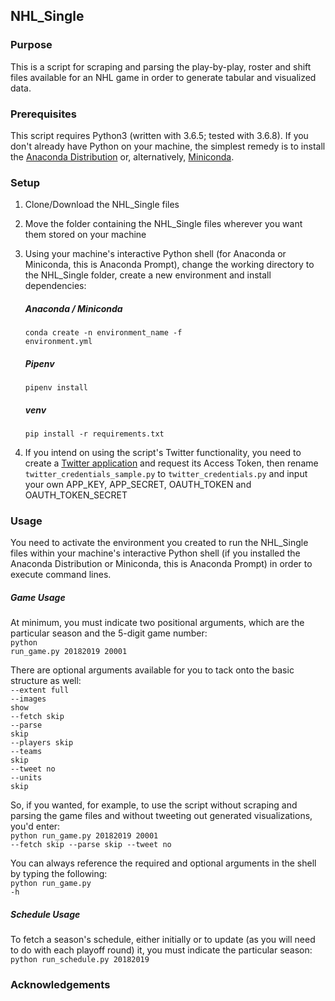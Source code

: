 ## NHL_Single

### Purpose
This is a script for scraping and parsing the play-by-play, roster and shift files available for an NHL game in order to generate tabular and visualized data.

### Prerequisites
This script requires Python3 (written with 3.6.5; tested with 3.6.8). If you don't already have Python on your machine, the simplest remedy is to install the <a href="https://www.anaconda.com/distribution/">Anaconda Distribution</a> or, alternatively, <a href="https://docs.conda.io/en/latest/miniconda.html">Miniconda</a>. 

### Setup
1. Clone/Download the NHL_Single files
2. Move the folder containing the NHL_Single files wherever you want them stored on your machine
3. Using your machine's interactive Python shell (for Anaconda or Miniconda, this is Anaconda Prompt), change the working directory to the NHL_Single folder, create a new environment and install dependencies:
  
   ##### Anaconda / Miniconda
   <code>conda create -n environment_name -f environment.yml</code><br>
   
   ##### Pipenv
   <code>pipenv install</code><br>
   
   ##### venv
   <code>pip install -r requirements.txt</code><br>      

4. If you intend on using the script's Twitter functionality, you need to create a <a href="https://apps.twitter.com/app/new">Twitter application</a> and request its Access Token, then rename <code>twitter_credentials_sample.py</code> to <code>twitter_credentials.py</code> and input your own APP_KEY, APP_SECRET, OAUTH_TOKEN and OAUTH_TOKEN_SECRET

### Usage
You need to activate the environment you created to run the NHL_Single files within your machine's interactive Python shell (if you installed the Anaconda Distribution or Miniconda, this is Anaconda Prompt) in order to execute command lines.

##### Game Usage
At minimum, you must indicate two positional arguments, which are the particular season and the 5-digit game number:<br>
<code>python run_game.py 20182019 20001</code>

There are optional arguments available for you to tack onto the basic structure as well:<br>
<code>--extent full</code><br>
<code>--images show</code><br>
<code>--fetch skip</code><br>
<code>--parse skip</code><br>
<code>--players skip</code><br>
<code>--teams skip</code><br>
<code>--tweet no</code><br>
<code>--units skip</code><br>

So, if you wanted, for example, to use the script without scraping and parsing the game files and without tweeting out generated visualizations, you'd enter:<br>
<code>python run_game.py 20182019 20001 --fetch skip --parse skip --tweet no</code>

You can always reference the required and optional arguments in the shell by typing the following:<br>
<code>python run_game.py -h</code>

##### Schedule Usage
To fetch a season's schedule, either initially or to update (as you will need to do with each playoff round) it, you must indicate the particular season:<br>
<code>python run_schedule.py 20182019</code>

### Acknowledgements
